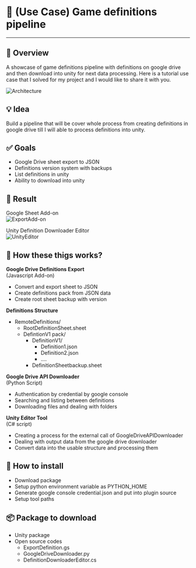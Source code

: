 # :pencil: (Use Case) Game definitions pipeline
---------

:pushpin: Overview
---------
A showcase of game definitions pipeline with definitions on google drive and then download into unity for next data processing. Here is a tutorial use case that I solved for my project and I would like to share it with you.

![Architecture](https://user-images.githubusercontent.com/14979589/89738801-36e90300-da84-11ea-8ccb-c5c4273725ac.png)

:bulb: Idea
---------
Build a pipeline that will be cover whole process from creating definitions in google drive till I will able to process definitions into unity.

:white_check_mark: Goals
---------
* Google Drive sheet export to JSON
* Definitions version system with backups
* List definitions in unity
* Ability to download into unity

:rocket: Result
---------
Google Sheet Add-on<br>
![ExportAdd-on](https://user-images.githubusercontent.com/14979589/89738913-0190e500-da85-11ea-8a63-62151db6a106.png)

Unity Definition Downloader Editor<br>
![UnityEditor](https://user-images.githubusercontent.com/14979589/89739003-b3301600-da85-11ea-88d6-fe6ab3536d7d.png)

:pushpin: How these thigs works?
---------
**Google Drive Definitions Export** <br>
(Javascript Add-on)
* Convert and export sheet to JSON
* Create definitions pack from JSON data
* Create root sheet backup with version

**Definitions Structure**<br>
* RemoteDefinitions/
  * RootDefinitionSheet.sheet
  * DefintionV1 pack/
    * DefinitionV1/
      * Definition1.json
      * Definition2.json 
      * ....
    * DefinitionSheetbackup.sheet

**Google Drive API Downloader**<br>
(Python Script)
* Authentication by credential by google console
* Searching and listing between definitions
* Downloading files and dealing with folders

**Unity Editor Tool**<br>
(C# script)
* Creating a process for the external call of GoogleDriveAPIDownloader
* Dealing with output data from the google drive downloader
* Convert data into the usable structure and processing them

:page_facing_up: How to install
---------
* Download package
* Setup python environment variable as PYTHON_HOME
* Generate google console credential.json and put into plugin source
* Setup tool paths

:package: Package to download
---------
* Unity package
* Open source codes
  * ExportDefinition.gs
  * GoogleDriveDownloader.py
  * DefinitionDownloaderEditor.cs
